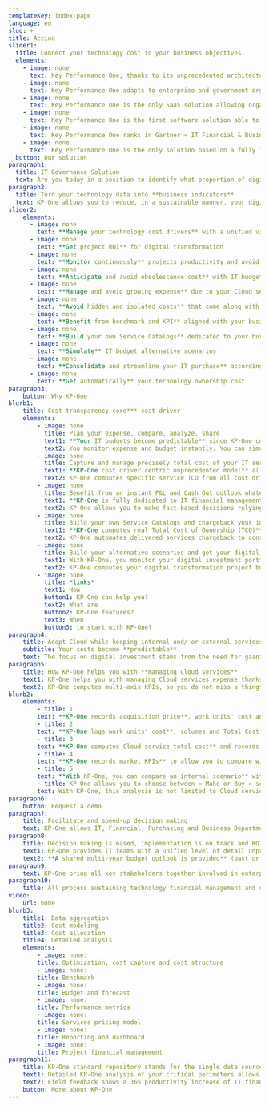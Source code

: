 ```yaml
---
templateKey: index-page
language: en
slug: +
title: Acciod
slider1:
  title: Connect your technology cost to your business objectives
  elements:
    - image: none
      text: Key Performance One, thanks to its unprecedented architecture, ensures an end-to-end data aggregation and structuration as well as its lifecycle
    - image: none
      text: Key Performance One adapts to enterprise and government organizations by identifying IT services producers and consumers
    - image: none
      text: Key Performance One is the only SaaS solution allowing organizations to share the same IT financial metrics for Total Cost of Ownership and Total Value of Ownership (TCO-TVO)
    - image: none
      text: Key Performance One is the first software solution able to bring together, plan and connect digital expenses and investments
    - image: none
      text: Key Performance One ranks in Gartner « IT Financial & Business Management » ITFM-ITBM Market Guide Top 5 solutions
    - image: none
      text: Key Performance One is the only solution based on a fully integrated IT business algorithm relying on a unique data model
  button: Our solution
paragraph1:
  title: IT Governance Solution
  text: Are you today in a position to identify what proportion of digital/technology expense is included in your products and/or services and what it will be tomorrow to achieve business goals?
paragraph2:
  title: Turn your technology data into **business indicators**
  text: KP-One allows you to reduce, in a sustainable manner, your digital cost to its real usage ratio and to align your technology investments with business strategic needs.
slider2:
    elements:
      - image: none
        text: **Manage your technology cost drivers** with a unified view
      - image: none
        text: **Get project ROI** for digital transformation
      - image: none
        text: **Monitor continuously** projects productivity and avoid drift
      - image: none
        text: **Anticipate and avoid obsolescence cost** with IT budget predictability
      - image: none
        text: **Manage and avoid growing expense** due to your Cloud services with TCO and TVO
      - image: none
        text: **Avoid hidden and isolated costs** that come along with shadow IT risk
      - image: none
        text: **Benefit from benchmark and KPI** aligned with your business context
      - image: none
        text: **Build your own Service Catalogs** dedicated to your business
      - image: none
        text: **Simulate** IT budget alternative scenarios
      - image: none
        text: **Consolidate and streamline your IT purchase** according to supplier and service type
      - image: none
        text: **Get automatically** your technology ownership cost
paragraph3:
    button: Why KP-One
blurb1:
    title: Cost transparency core*** cost driver
    elements:
        - image: none
          title: Plan your expense, compare, analyze, share
          text1: **Your IT budgets become predictable** since KP-One computes them from your real fixed and variable costs.
          text2: You monitor expense and budget instantly. You can simulate your next years' budget and compare them with previous fiscal years.
        - image: none
          title: Capture and manage precisely total cost of your IT services (TCO)
          text1: **KP-One cost driver centric unprecedented model** allows you to match all technology resources with all their cost types
          text2: KP-One computes specific service TCO from all cost drivers attached to each technology resource.
        - image: none
          title: Benefit from an instant P&L and Cash Out outlook whatever the budget or investment project analyzed might be
          text1: **KP-One is fully dedicated to IT financial management and IT governance** allowing you to bring all financial and technology decision makers together.
          text2: KP-One allows you to make fact-based decisions relying on synchronized Cash Out and P&L outlooks whatever the analyzed or simulated perimeter might be.
        - image: none
          title: Build your own Service Catalogs and chargeback your internal customers with full transparency
          text1: **KP-One computes real Total Cost of Ownership (TCO)** for each service consumer/ user. KP-One assists you with building specific Services Catalogs, work units and contextual KPIs.
          text2: KP-One automates delivered services chargeback to consumers.
        - image: none
          title: Build your alternative scenarios and get your digital transformation project ROI and Payback
          text1: With KP-One, you monitor your digital investment portfolio and project benefit tracking along with their impact on recurring maintenance operations.
          text2: KP-One computes your digital transformation project business case for you by comparing initial and target total cost of operation. You can anticipate on technology obsolescence and related additional costs.
        - image: none
          title: *links*
          text1: How
          button1: KP-One can help you?
          text2: What are
          button2: KP-One features?
          text3: When
          button3: to start with KP-One?
paragraph4:
    title: Adopt Cloud while keeping internal and/ or external services aligned with your budget
    subtitle: Your costs become **predictable**
    text: The focus on digital investment stems from the need for gaining market intelligence and technology powerful offerings. Corporations are focusing on data acquisition and processing that are enabled by Cloud computing mature offerings.
paragraph5:
    title: How KP-One helps you with **managing Cloud services**
    text1: KP-One helps you with managing Cloud services expense thanks to its unprecedented seamless data model.
    text2: KP-One computes multi-axis KPIs, so you do not miss a thing***
blurb2:
    elements:
        - title: 1
        text: **KP-One records acquisition price**, work units' cost and computes total cost (IaaS, PaaS, SaaS) allowing to analyze and understand overwhelming Cloud services invoices.
        - title: 2
        text: **KP-One logs work units' cost**, volumes and Total Cost of Ownership (TCO) overtime. KP-One records work units, and volumes variations.
        - title: 3
        text: **KP-One computes Cloud service total cost** and records variance to compute Total Value of Ownership (TVO).
        - title: 4
        text: **KP-One records market KPIs** to allow you to compare with Cloud most appropriate usage rate according to instant best price.
        - title: 5
        text: **With KP-One, you can compare an internal scenario** with a Cloud adoption scenario designed with your specific volumes. This comparison allows you to compute transformation project ROI and to tell if Cloud flexibility has a relevant cost in your context.
        - title: KP-One allows you to choose between « Make or Buy » scenarios.
        text: With KP-One, this analysis is not limited to Cloud services and can be extended **to any internal/ external service.**
paragraph6:
    button: Request a demo
paragraph7:
    title: Facilitate and speed-up decision making
    text: KP-One allows IT, Financial, Purchasing and Business Departments to have a shared and reliable understanding of technology expense along with its impact on enterprise delivered service.
paragraph8:
    title: Decision making is eased, implementation is on track and ROI is auditable.
    text1: KP-One provides IT teams with a unified level of detail unprecedented in other solutions and executive management with strategic financial data. IT assets value, whether they are investments or delivered services, can be instantly analyzed. KP-One provides all mandatory features for budget deviation monitoring, technology cost structure analysis and digital transformation investments impact calculation.
    text2: **A shared multi-year budget outlook is provided** (past or future), available on both Cash Out and P&L, contextual KPIs are computed, benchmark is enabled, alternative scenarios are included as well as the entire project portfolio.
paragraph9:
    text: KP-One bring all key stakeholders together involved in enterprise digital transformation **KP-One*** a powerful platform**
paragraph10:
    title: All process sustaining technology financial management and optimization are automated by KP-One
video:
    url: none
blurb3:
    title1: Data aggregation
    title2: Cost modeling
    title3: Cost allocation
    title4: Detailed analysis
    elements:
        - image: none:
        title: Optimization, cost capture and cost structure
        - image: none:
        title: Benchmark
        - image: none:
        title: Budget and forecast
        - image: none:
        title: Performance metrics
        - image: none:
        title: Services pricing model
        - image: none:
        title: Reporting and dashboard
        - image: none:
        title: Project financial management
paragraph11:
    title: KP-One standard repository stands for the single data source for the collaborative analysis platform which turns your technical and financial data into business KPIs.
    text1: Detailed KP-One analysis of your critical perimeters allows you to identify structural and sustainable savings with an order of magnitude between 15%-20% as soon as implemented.
    text2: Field feedback shows a 36% productivity increase of IT financial management processes.
    button: More about KP-One
---
```

